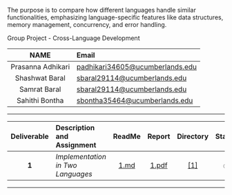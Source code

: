 The purpose is to compare how different languages handle similar functionalities, emphasizing language-specific features like data structures, memory management, concurrency, and error handling.

Group Project - Cross-Language Development

| NAME | Email|
| :--------: | :-------- |
| Prasanna Adhikari | padhikari34605@ucumberlands.edu |
| Shashwat Baral | sbaral29114@ucumberlands.edu|
| Samrat Baral | sbaral29114@ucumberlands.edu|
| Sahithi Bontha | sbontha35464@ucumberlands.edu|


----


| Deliverable | Description and Assignment | ReadMe | Report | Directory | Status | Completed |
| :--------: | :-------- | :--------: |:--------: | :--------: | :--------: |--------: |
| **1** | *Implementation in Two Languages* | [1.md](./src/1/1.md) | [ 1.pdf ](./reports/1.pdf) | [[1]](./src/1/)|  :white_check_mark: | 03/23/2025 |

---

